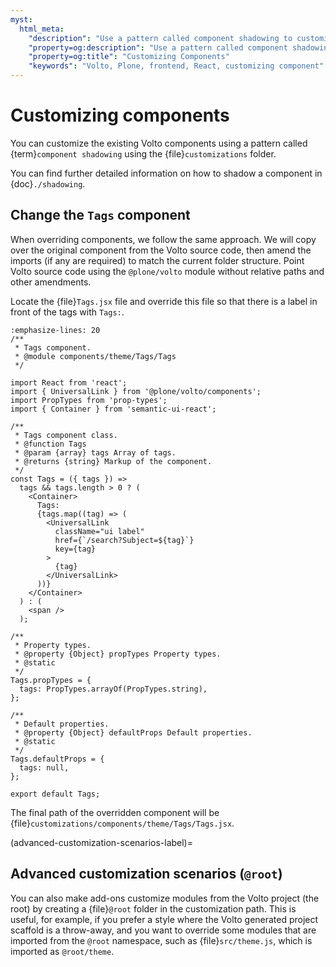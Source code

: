 ```yaml
---
myst:
  html_meta:
    "description": "Use a pattern called component shadowing to customize volto components."
    "property=og:description": "Use a pattern called component shadowing to customize volto components."
    "property=og:title": "Customizing Components"
    "keywords": "Volto, Plone, frontend, React, customizing component"
---
```


# Customizing components

You can customize the existing Volto components using a pattern called {term}`component shadowing` using the {file}`customizations` folder.

You can find further detailed information on how to shadow a component in {doc}`./shadowing`.

## Change the `Tags` component

When overriding components, we follow the same approach.
We will copy over the original component from the Volto source code, then amend the imports (if any are required) to match the current folder structure.
Point Volto source code using the `@plone/volto` module without relative paths and other amendments.

Locate the {file}`Tags.jsx` file and override this file so that there is a label in front of the tags with `Tags:`.

```{code-block} jsx
:emphasize-lines: 20
/**
 * Tags component.
 * @module components/theme/Tags/Tags
 */

import React from 'react';
import { UniversalLink } from '@plone/volto/components';
import PropTypes from 'prop-types';
import { Container } from 'semantic-ui-react';

/**
 * Tags component class.
 * @function Tags
 * @param {array} tags Array of tags.
 * @returns {string} Markup of the component.
 */
const Tags = ({ tags }) =>
  tags && tags.length > 0 ? (
    <Container>
      Tags:
      {tags.map((tag) => (
        <UniversalLink
          className="ui label"
          href={`/search?Subject=${tag}`}
          key={tag}
        >
          {tag}
        </UniversalLink>
      ))}
    </Container>
  ) : (
    <span />
  );

/**
 * Property types.
 * @property {Object} propTypes Property types.
 * @static
 */
Tags.propTypes = {
  tags: PropTypes.arrayOf(PropTypes.string),
};

/**
 * Default properties.
 * @property {Object} defaultProps Default properties.
 * @static
 */
Tags.defaultProps = {
  tags: null,
};

export default Tags;
```

The final path of the overridden component will be {file}`customizations/components/theme/Tags/Tags.jsx`.

(advanced-customization-scenarios-label)=

## Advanced customization scenarios (`@root`)

You can also make add-ons customize modules from the Volto project (the root) by creating a {file}`@root` folder in the customization path.
This is useful, for example, if you prefer a style where the Volto generated project scaffold is a throw-away, and you want to override some modules that are imported from the `@root` namespace, such as {file}`src/theme.js`, which is imported as `@root/theme`.
